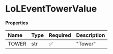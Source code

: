 # LoLEventTowerValue

**Properties**

| Name  | Type | Required | Description |
| :---- | :--- | :------- | :---------- |
| TOWER | str  | ✅       | "Tower"     |

<!-- This file was generated by liblab | https://liblab.com/ -->
